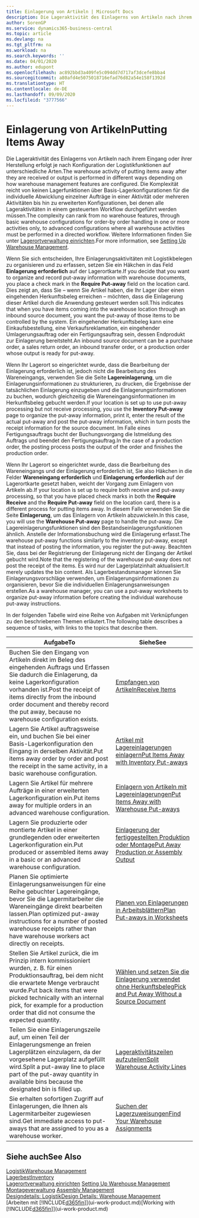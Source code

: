 ```yaml
---
title: Einlagerung von Artikeln | Microsoft Docs
description: Die Lageraktivität des Einlagerns von Artikeln nach ihrem Eingang oder ihrer Herstellung erfolgt je nach Konfiguration der Logistikfunktionen auf unterschiedliche Arten.
author: SorenGP
ms.service: dynamics365-business-central
ms.topic: article
ms.devlang: na
ms.tgt_pltfrm: na
ms.workload: na
ms.search.keywords: ''
ms.date: 04/01/2020
ms.author: edupont
ms.openlocfilehash: ac892bbd3a409fe5c094dd7d717af3dcefe8bba4
ms.sourcegitcommit: a80afd4e5075018716efad76d82a54e158f1392d
ms.translationtype: HT
ms.contentlocale: de-DE
ms.lasthandoff: 09/09/2020
ms.locfileid: "3777566"
---
```

# <a name="putting-items-away"></a><span data-ttu-id="a2337-103">Einlagerung von Artikeln</span><span class="sxs-lookup"><span data-stu-id="a2337-103">Putting Items Away</span></span>
<span data-ttu-id="a2337-104">Die Lageraktivität des Einlagerns von Artikeln nach ihrem Eingang oder ihrer Herstellung erfolgt je nach Konfiguration der Logistikfunktionen auf unterschiedliche Arten.</span><span class="sxs-lookup"><span data-stu-id="a2337-104">The warehouse activity of putting items away after they are received or output is performed in different ways depending on how warehouse management features are configured.</span></span> <span data-ttu-id="a2337-105">Die Komplexität reicht von keinen Lagerfunktionen über Basis-Lagerkonfigurationen für die individuelle Abwicklung einzelner Aufträge in einer Aktivität oder mehreren Aktivitäten bis hin zu erweiterten Konfigurationen, bei denen alle Lageraktivitäten in einem gesteuerten Workflow durchgeführt werden müssen.</span><span class="sxs-lookup"><span data-stu-id="a2337-105">The complexity can rank from no warehouse features, through basic warehouse configurations for order-by order handling in one or more activities only, to advanced configurations where all warehouse activities must be performed in a directed workflow.</span></span> <span data-ttu-id="a2337-106">Weitere Informationen finden Sie unter [Lagerortverwaltung einrichten](warehouse-setup-warehouse.md).</span><span class="sxs-lookup"><span data-stu-id="a2337-106">For more information, see [Setting Up Warehouse Management](warehouse-setup-warehouse.md).</span></span>

<span data-ttu-id="a2337-107">Wenn Sie sich entscheiden, Ihre Einlagerungsaktivitäten mit Logistikbelegen zu organisieren und zu erfassen, setzen Sie ein Häkchen in das Feld **Einlagerung erforderlich** auf der Lagerortkarte.</span><span class="sxs-lookup"><span data-stu-id="a2337-107">If you decide that you want to organize and record put-away information with warehouse documents, you place a check mark in the **Require Put-away** field on the location card.</span></span> <span data-ttu-id="a2337-108">Dies zeigt an, dass Sie – wenn Sie Artikel haben, die Ihr Lager über einen eingehenden Herkunftsbeleg erreichen – möchten, dass die Einlagerung dieser Artikel durch die Anwendung gesteuert werden soll.</span><span class="sxs-lookup"><span data-stu-id="a2337-108">This indicates that when you have items coming into the warehouse location through an inbound source document, you want the put-away of those items to be controlled by the system.</span></span> <span data-ttu-id="a2337-109">Ein eingehender Herkunftsbeleg kann eine Einkaufsbestellung, eine Verkaufsreklamation, ein eingehender Umlagerungsauftrag oder ein Fertigungsauftrag sein, dessen Endprodukt zur Einlagerung bereitsteht.</span><span class="sxs-lookup"><span data-stu-id="a2337-109">An inbound source document can be a purchase order, a sales return order, an inbound transfer order, or a production order whose output is ready for put-away.</span></span>  

<span data-ttu-id="a2337-110">Wenn Ihr Lagerort so eingerichtet wurde, dass die Bearbeitung der Einlagerung erforderlich ist, jedoch nicht die Bearbeitung des Wareneingangs, verwenden Sie die Seite **Lagereinlagerung**, um die Einlagerungsinformationen zu strukturieren, zu drucken, die Ergebnisse der tatsächlichen Einlagerung einzugeben und die Einlagerungsinformationen zu buchen, wodurch gleichzeitig die Wareneingangsinformationen im Herkunftsbeleg gebucht werden.</span><span class="sxs-lookup"><span data-stu-id="a2337-110">If your location is set up to use put-away processing but not receive processing, you use the **Inventory Put-away** page to organize the put-away information, print it, enter the result of the actual put-away and post the put-away information, which in turn posts the receipt information for the source document.</span></span> <span data-ttu-id="a2337-111">Im Falle eines Fertigungsauftrags bucht der Buchungsvorgang die Istmeldung des Auftrags und beendet den Fertigungsauftrag.</span><span class="sxs-lookup"><span data-stu-id="a2337-111">In the case of a production order, the posting process posts the output of the order and finishes the production order.</span></span>

<span data-ttu-id="a2337-112">Wenn Ihr Lagerort so eingerichtet wurde, dass die Bearbeitung des Wareneingangs und der Einlagerung erforderlich ist, Sie also Häkchen in die Felder **Wareneingang erforderlich** und **Einlagerung erforderlich** auf der Lagerortkarte gesetzt haben, weicht der Vorgang zum Einlagern von Artikeln ab.</span><span class="sxs-lookup"><span data-stu-id="a2337-112">If your location is set up to require both receive and put-away processing, so that you have placed check marks in both the **Require Receive** and the **Require Put-away** field on the location card, there is a different process for putting items away.</span></span> <span data-ttu-id="a2337-113">In diesem Falle verwenden Sie die Seite **Einlagerung**, um das Einlagern von Artikeln abzuwickeln.</span><span class="sxs-lookup"><span data-stu-id="a2337-113">In this case, you will use the **Warehouse Put-away** page to handle the put-away.</span></span> <span data-ttu-id="a2337-114">Die Lagereinlagerungsfunktionen sind den Bestandseinlagerungsfunktionen ähnlich. Anstelle der Informationsbuchung wird die Einlagerung erfasst.</span><span class="sxs-lookup"><span data-stu-id="a2337-114">The warehouse put-away functions similarly to the inventory put-away, except that instead of posting the information, you register the put-away.</span></span> <span data-ttu-id="a2337-115">Beachten Sie, dass bei der Registrierung der Einlagerung nicht der Eingang der Artikel gebucht wird.</span><span class="sxs-lookup"><span data-stu-id="a2337-115">Note that the registering of the warehouse put-away does not post the receipt of the items.</span></span> <span data-ttu-id="a2337-116">Es wird nur der Lagerplatzinhalt aktualisiert.</span><span class="sxs-lookup"><span data-stu-id="a2337-116">It merely updates the bin content.</span></span> <span data-ttu-id="a2337-117">Als Lagerbestandsmanager können Sie Einlagerungsvorschläge verwenden, um Einlagerungsinformationen zu organisieren, bevor Sie die individuellen Einlagerungsanweisungen erstellen.</span><span class="sxs-lookup"><span data-stu-id="a2337-117">As a warehouse manager, you can use a put-away worksheets to organize put-away information before creating the individual warehouse put-away instructions.</span></span>

<span data-ttu-id="a2337-118">In der folgenden Tabelle wird eine Reihe von Aufgaben mit Verknüpfungen zu den beschriebenen Themen erläutert.</span><span class="sxs-lookup"><span data-stu-id="a2337-118">The following table describes a sequence of tasks, with links to the topics that describe them.</span></span>   

|<span data-ttu-id="a2337-119">**Aufgabe**</span><span class="sxs-lookup"><span data-stu-id="a2337-119">**To**</span></span>|<span data-ttu-id="a2337-120">**Siehe**</span><span class="sxs-lookup"><span data-stu-id="a2337-120">**See**</span></span>|  
|------------|-------------|  
|<span data-ttu-id="a2337-121">Buchen Sie den Eingang von Artikeln direkt im Beleg des eingehenden Auftrags und Erfassen Sie dadurch die Einlagerung, da keine Lagerkonfiguration vorhanden ist.</span><span class="sxs-lookup"><span data-stu-id="a2337-121">Post the receipt of items directly from the inbound order document and thereby record the put away, because no warehouse configuration exists.</span></span>|[<span data-ttu-id="a2337-122">Empfangen von Artikeln</span><span class="sxs-lookup"><span data-stu-id="a2337-122">Receive Items</span></span>](warehouse-how-receive-items.md)|  
|<span data-ttu-id="a2337-123">Lagern Sie Artikel auftragsweise ein, und buchen Sie bei einer Basis-Lagerkonfiguration den Eingang in derselben Aktivität.</span><span class="sxs-lookup"><span data-stu-id="a2337-123">Put items away order by order and post the receipt in the same activity, in a basic warehouse configuration.</span></span>|[<span data-ttu-id="a2337-124">Artikel mit Lagereinlagerungen einlagern</span><span class="sxs-lookup"><span data-stu-id="a2337-124">Put Items Away with Inventory Put-aways</span></span>](warehouse-how-to-put-items-away-with-inventory-put-aways.md)|  
|<span data-ttu-id="a2337-125">Lagern Sie Artikel für mehrere Aufträge in einer erweiterten Lagerkonfiguration ein.</span><span class="sxs-lookup"><span data-stu-id="a2337-125">Put items away for multiple orders in an advanced warehouse configuration.</span></span>|[<span data-ttu-id="a2337-126">Einlagern von Artikeln mit Lagereinlagerungen</span><span class="sxs-lookup"><span data-stu-id="a2337-126">Put Items Away with Warehouse Put-aways</span></span>](warehouse-how-to-put-items-away-with-warehouse-put-aways.md)|  
|<span data-ttu-id="a2337-127">Lagern Sie produzierte oder montierte Artikel in einer grundlegenden oder erweiterten Lagerkonfiguration ein.</span><span class="sxs-lookup"><span data-stu-id="a2337-127">Put produced or assembled items away in a basic or an advanced warehouse configuration.</span></span>|[<span data-ttu-id="a2337-128">Einlagerung der fertiggestellten Produktion oder Montage</span><span class="sxs-lookup"><span data-stu-id="a2337-128">Put Away Production or Assembly Output</span></span>](warehouse-how-to-put-away-production-output.md)|
|<span data-ttu-id="a2337-129">Planen Sie optimierte Einlagerungsanweisungen für eine Reihe gebuchter Lagereingänge, bevor Sie die Lagermitarbeiter die Wareneingänge direkt bearbeiten lassen.</span><span class="sxs-lookup"><span data-stu-id="a2337-129">Plan optimized put-away instructions for a number of posted warehouse receipts rather than have warehouse workers act directly on receipts.</span></span>|[<span data-ttu-id="a2337-130">Planen von Einlagerungen in Arbeitsblättern</span><span class="sxs-lookup"><span data-stu-id="a2337-130">Plan Put-aways in Worksheets</span></span>](warehouse-how-to-plan-put-aways-in-worksheets.md)|  
|<span data-ttu-id="a2337-131">Stellen Sie Artikel zurück, die im Prinzip intern kommissioniert wurden, z. B. für einen Produktionsauftrag, bei dem nicht die erwartete Menge verbraucht wurde.</span><span class="sxs-lookup"><span data-stu-id="a2337-131">Put back items that were picked technically with an internal pick, for example for a production order that did not consume the expected quantity.</span></span>|[<span data-ttu-id="a2337-132">Wählen und setzen Sie die Einlagerung verwendet ohne Herkunftsbeleg</span><span class="sxs-lookup"><span data-stu-id="a2337-132">Pick and Put Away Without a Source Document</span></span>](warehouse-how-to-create-put-aways-from-internal-put-aways.md)|
|<span data-ttu-id="a2337-133">Teilen Sie eine Einlagerungszeile auf, um einen Teil der Einlagerungsmenge an freien Lagerplätzen einzulagern, da der vorgesehene Lagerplatz aufgefüllt wird.</span><span class="sxs-lookup"><span data-stu-id="a2337-133">Split a put-away line to place part of the put-away quantity in available bins because the designated bin is filled up.</span></span>|[<span data-ttu-id="a2337-134">Lageraktivitätszeilen aufzuteilen</span><span class="sxs-lookup"><span data-stu-id="a2337-134">Split Warehouse Activity Lines</span></span>](warehouse-how-to-split-warehouse-activity-lines.md)|
|<span data-ttu-id="a2337-135">Sie erhalten sofortigen Zugriff auf Einlagerungen, die Ihnen als Lagermitarbeiter zugewiesen sind.</span><span class="sxs-lookup"><span data-stu-id="a2337-135">Get immediate access to put-aways that are assigned to you as a warehouse worker.</span></span>|[<span data-ttu-id="a2337-136">Suchen der Lagerzuweisungen</span><span class="sxs-lookup"><span data-stu-id="a2337-136">Find Your Warehouse Assignments</span></span>](warehouse-how-to-find-your-warehouse-assignments.md)|    

## <a name="see-also"></a><span data-ttu-id="a2337-137">Siehe auch</span><span class="sxs-lookup"><span data-stu-id="a2337-137">See Also</span></span>  
[<span data-ttu-id="a2337-138">Logistik</span><span class="sxs-lookup"><span data-stu-id="a2337-138">Warehouse Management</span></span>](warehouse-manage-warehouse.md)  
[<span data-ttu-id="a2337-139">Lagerbest</span><span class="sxs-lookup"><span data-stu-id="a2337-139">Inventory</span></span>](inventory-manage-inventory.md)  
<span data-ttu-id="a2337-140">[Lagerortverwaltung einrichten](warehouse-setup-warehouse.md)   </span><span class="sxs-lookup"><span data-stu-id="a2337-140">[Setting Up Warehouse Management](warehouse-setup-warehouse.md)   </span></span>  
<span data-ttu-id="a2337-141">[Montageverwaltung](assembly-assemble-items.md)  </span><span class="sxs-lookup"><span data-stu-id="a2337-141">[Assembly Management](assembly-assemble-items.md)  </span></span>  
[<span data-ttu-id="a2337-142">Designdetails: Logistik</span><span class="sxs-lookup"><span data-stu-id="a2337-142">Design Details: Warehouse Management</span></span>](design-details-warehouse-management.md)  
<span data-ttu-id="a2337-143">[Arbeiten mit [!INCLUDE[d365fin](includes/d365fin_md.md)]](ui-work-product.md)</span><span class="sxs-lookup"><span data-stu-id="a2337-143">[Working with [!INCLUDE[d365fin](includes/d365fin_md.md)]](ui-work-product.md)</span></span>  
